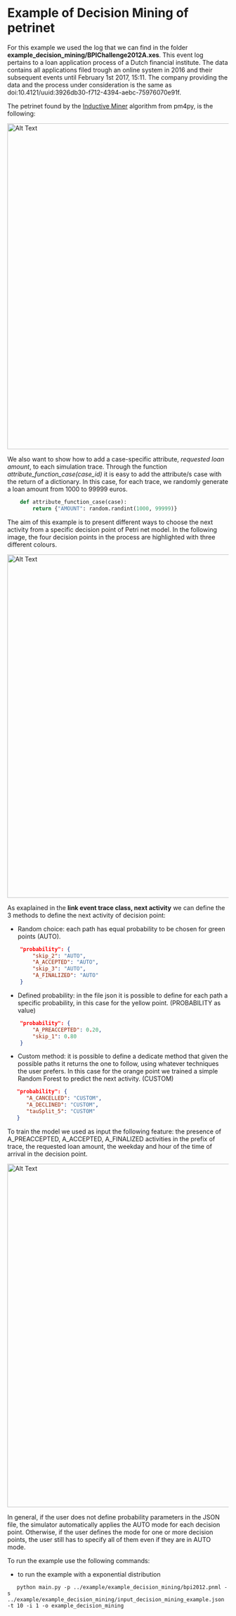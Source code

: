 
# Example of Decision Mining of petrinet

For this example we used the log that we can find in the folder **example_decision_mining/BPIChallenge2012A.xes**. This event log pertains to a loan application process of a Dutch financial institute. The data contains all applications filed trough an online system in 2016 and their subsequent events until February 1st 2017, 15:11.
The company providing the data and the process under consideration is the same as doi:10.4121/uuid:3926db30-f712-4394-aebc-75976070e91f.

The petrinet found by the [Inductive Miner](https://pm4py.fit.fraunhofer.de/documentation#item-3-2) algorithm from pm4py, is the following:

<img src="../example/example_decision_mining/petri_net.png" alt="Alt Text" width="740">

We also want to show how to add a case-specific attribute, *requested loan amount*, to each simulation trace.
Through the function *attribute_function_case(case_id)*
it is easy to add the attribute/s case with the return of a dictionary. In this case, for each trace, we randomly generate a loan amount from 1000 to 99999 euros.

```python
    def attribute_function_case(case):
        return {"AMOUNT": random.randint(1000, 99999)}
```

The aim of this example is to present different ways to choose the next activity from a specific decision point of Petri net model. 
In the following image, the four decision points in the process are highlighted with three different colours.

<img src="../example/example_decision_mining/petri_net_decision.png" alt="Alt Text" width="780">

As exaplained in the **link event trace class, next activity** we can define the 3 methods to define the next activity 
of decision point:

* Random choice: each path has equal probability to be chosen for green points (AUTO).
```json
    "probability": {
        "skip_2": "AUTO",
        "A_ACCEPTED": "AUTO",
        "skip_3": "AUTO",
        "A_FINALIZED": "AUTO"
    }
```
* Defined probability: in the file json it is possible to define for each path a specific probability, in this case for the yellow point. (PROBABILITY as value)
```json
    "probability": {
        "A_PREACCEPTED": 0.20,
        "skip_1": 0.80
    }
```
* Custom method: it is possible to define a dedicate method that given the possible paths it returns the one to
  follow, using whatever techniques the user prefers. In this case for the orange point we trained a 
  simple Random Forest to predict the next activity. (CUSTOM) <br />
```json
   "probability": {
      "A_CANCELLED": "CUSTOM",
      "A_DECLINED": "CUSTOM",
      "tauSplit_5": "CUSTOM"
   }
```

To train the model we used as input the following feature: the presence of A_PREACCEPTED, A_ACCEPTED, A_FINALIZED
activities in the prefix of trace, the requested loan amount, the weekday and hour of the time of arrival in the decision point.

<img src="../example/example_decision_mining/random_forest.png" alt="Alt Text" width="780">

In general, if the user does not define probability parameters in the JSON file, the simulator automatically 
applies the AUTO mode for each decision point.
Otherwise, if the user defines the mode for one or more decision points, the user still has to specify all of them even if they are in AUTO mode.


To run the example use the following commands:

* to run the example with a exponential distribution
```shell
   python main.py -p ../example/example_decision_mining/bpi2012.pnml -s ../example/example_decision_mining/input_decision_mining_example.json -t 10 -i 1 -o example_decision_mining
```
